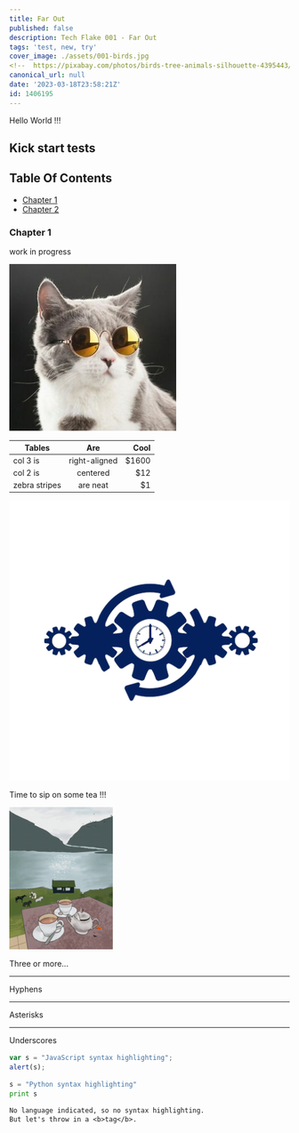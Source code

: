```yaml
---
title: Far Out
published: false
description: Tech Flake 001 - Far Out
tags: 'test, new, try'
cover_image: ./assets/001-birds.jpg
<!--  https://pixabay.com/photos/birds-tree-animals-silhouette-4395443/ -->
canonical_url: null
date: '2023-03-18T23:58:21Z'
id: 1406195
---
```


Hello World !!!

## Kick start tests

## Table Of Contents
* [Chapter 1](#chapter-1)
* [Chapter 2](#chapter-2)

### Chapter 1 <a name="chapter-1"></a>

work in progress

![and some pictures too](./assets/cat1.jpg)

| Tables        | Are           | Cool  |
| ------------- |:-------------:| -----:|
| col 3 is      | right-aligned | $1600 |
| col 2 is      | centered      |   $12 |
| zebra stripes | are neat      |    $1 |

![GIF Example](./assets/001-gears.gif)

Time to sip on some tea !!!

![GIF Example](./assets/001-tea.gif)

Three or more...

---

Hyphens

***

Asterisks

___

Underscores


```javascript
var s = "JavaScript syntax highlighting";
alert(s);
```
 
```python
s = "Python syntax highlighting"
print s
```
 
```
No language indicated, so no syntax highlighting. 
But let's throw in a <b>tag</b>.
```

